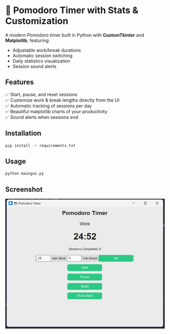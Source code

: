 # 🍅 Pomodoro Timer with Stats & Customization

A modern Pomodoro timer built in Python with **CustomTkinter** and **Matplotlib**, featuring:
- Adjustable work/break durations
- Automatic session switching
- Daily statistics visualization
- Session sound alerts

## Features
✅ Start, pause, and reset sessions  
✅ Customize work & break lengths directly from the UI  
✅ Automatic tracking of sessions per day  
✅ Beautiful matplotlib charts of your productivity  
✅ Sound alerts when sessions end  

## Installation
```bash
pip install -r requirements.txt
```

## Usage
```bash
python maingui.py
```

## Screenshot
![App Screenshot](preview.png)
